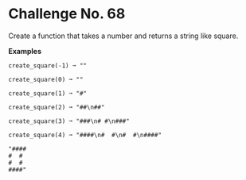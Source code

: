 # Challenge No. 68

Create a function that takes a number and returns a string like square.

**Examples**

    create_square(-1) ➞ ""
     
    create_square(0) ➞ ""
     
    create_square(1) ➞ "#"
     
    create_square(2) ➞ "##\n##"
     
    create_square(3) ➞ "###\n# #\n###"
     
    create_square(4) ➞ "####\n#  #\n#  #\n####"

    "####
    #  #
    #  #
    ####"
